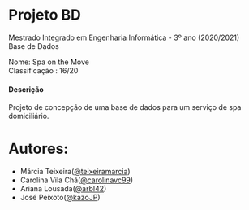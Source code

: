 # Projeto BD
Mestrado Integrado em Engenharia Informática - 3º ano (2020/2021) </br>
Base de Dados


Nome: Spa on the Move </br>
Classificação : 16/20

#### Descrição 
  Projeto de concepção de uma base de dados para um serviço de spa domiciliário.



# Autores:
* Márcia Teixeira([@teixeiramarcia](https://github.com/teixeiramarcia))
* Carolina Vila Chã([@carolinavc99](https://github.com/carolinavc99))
* Ariana Lousada([@arbl42](https://github.com/arbl42))
* José Peixoto([@kazoJP](https://github.com/kazoJP))
